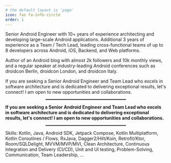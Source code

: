 ```yaml
---
# the default layout is 'page'
icon: fas fa-info-circle
order: 1
---
```


Senior Android Engineer with 10+ years of experience architecting and developing large-scale Android applications. Additional 3 years of experience as a Team / Tech Lead, leading cross-functional teams of up to 8 developers across Android, iOS, Backend, and Web platforms.

Author of an Android blog with almost 2k followers and 10k monthly views, and a regular speaker at industry-leading Android conferences such as droidcon Berlin, droidcon London, and droidcon Italy.

If you are seeking a Senior Android Engineer and Team Lead who excels in software architecture and is dedicated to delivering exceptional results, let's connect! I am open to new opportunities and collaborations.

<hr style="width:50%; margin-left:25% !important; margin-right:25% !important; height:2px;">

**If you are seeking a Senior Android Engineer and Team Lead who excels in software architecture and is dedicated to delivering exceptional results, let's connect! I am open to new opportunities and collaborations.**

<hr style="width:50%; margin-left:25% !important; margin-right:25% !important; height:2px;">

Skills: Kotlin, Java, Android SDK, Jetpack Compose, Kotlin Multiplatform, Kotlin Coroutines / Flows, RxJava, Dagger2/Hilt/Koin, Retrofit/Ktor, Room/SQLDelight, MVVM/MVP/MVI, Clean Architecture, Continuous Integration and Delivery (CI/CD), Unit and UI testing, Problem-Solving, Communication, Team Leadership, ...